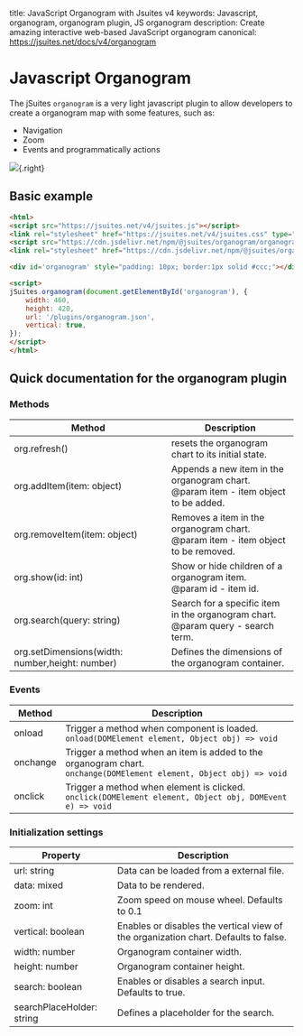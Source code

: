 title: JavaScript Organogram with Jsuites v4
keywords: Javascript, organogram, organogram plugin, JS organogram
description: Create amazing interactive web-based JavaScript organogram
canonical: https://jsuites.net/docs/v4/organogram

Javascript Organogram
=====================

The jSuites `organogram` is a very light javascript plugin to allow developers to create a organogram map with some features, such as:

* Navigation
* Zoom
* Events and programmatically actions

![](img/js-organogram.svg){.right}

  

Basic example
-------------

```html
<html>
<script src="https://jsuites.net/v4/jsuites.js"></script>
<link rel="stylesheet" href="https://jsuites.net/v4/jsuites.css" type="text/css" />
<script src="https://cdn.jsdelivr.net/npm/@jsuites/organogram/organogram.min.js"></script>
<link rel="stylesheet" href="https://cdn.jsdelivr.net/npm/@jsuites/organogram/organogram.min.css" type="text/css" />

<div id='organogram' style="padding: 10px; border:1px solid #ccc;"></div>

<script>
jSuites.organogram(document.getElementById('organogram'), {
    width: 460,
    height: 420,
    url: '/plugins/organogram.json',
    vertical: true,
});
</script>
</html>
```

Quick documentation for the organogram plugin
---------------------------------------------

### Methods

| Method | Description |
| --- | --- |
| org.refresh() | resets the organogram chart to its initial state. |
| org.addItem(item: object) | Appends a new item in the organogram chart.  <br>@param item - item object to be added. |
| org.removeItem(item: object) | Removes a item in the organogram chart.  <br>@param item - item object to be removed. |
| org.show(id: int) | Show or hide children of a organogram item.  <br>@param id - item id. |
| org.search(query: string) | Search for a specific item in the organogram chart.  <br>@param query - search term. |
| org.setDimensions(width: number,height: number) | Defines the dimensions of the organogram container. |

  
  

### Events

| Method | Description |
| --- | --- |
| onload | Trigger a method when component is loaded.  <br>`onload(DOMElement element, Object obj) => void` |
| onchange | Trigger a method when an item is added to the organogram chart.  <br>`onchange(DOMElement element, Object obj) => void` |
| onclick | Trigger a method when element is clicked.  <br>`onclick(DOMElement element, Object obj, DOMEvent e) => void` |

  
  

### Initialization settings

| Property | Description |
| --- | --- |
| url: string | Data can be loaded from a external file. |
| data: mixed | Data to be rendered. |
| zoom: int | Zoom speed on mouse wheel. Defaults to 0.1 |
| vertical: boolean | Enables or disables the vertical view of the organization chart. Defaults to false. |
| width: number | Organogram container width. |
| height: number | Organogram container height. |
| search: boolean | Enables or disables a search input. Defaults to true. |
| searchPlaceHolder: string | Defines a placeholder for the search. |


